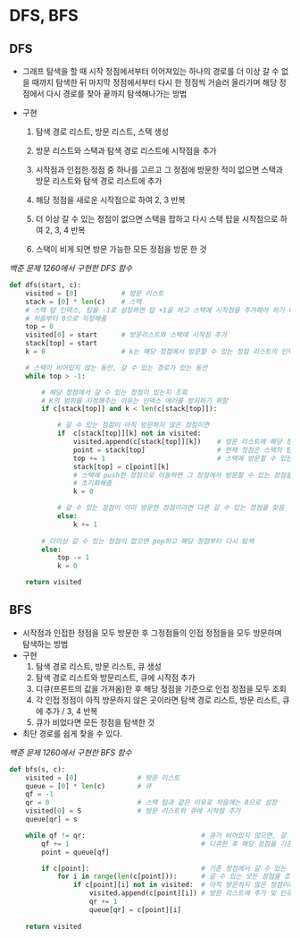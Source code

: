 # DFS, BFS

## DFS

- 그래프 탐색을 할 때 시작 정점에서부터 이어져있는 하나의 경로를 더 이상 갈 수 없을 때까지 탐색한 뒤 마지막 정점에서부터 다시 한 정점씩 거슬러 올라가며 해당 정점에서 다시 경로를 찾아 끝까지 탐색해나가는 방법

- 구현

  1. 탐색 경로 리스트, 방문 리스트, 스택 생성

  2. 방문 리스트와 스택과 탐색 경로 리스트에 시작점을 추가

  3. 시작점과 인접한 정점 중 하나를 고르고 그 정점에 방문한 적이 없으면 스택과 방문 리스트와 탐색 경로 리스트에 추가

  4. 해당 정점을 새로운 시작점으로 하여 2, 3 반복
  5. 더 이상 갈 수 있는 정점이 없으면 스택을 팝하고 다시 스택 탑을 시작점으로 하여 2, 3, 4 반복
  6. 스택이 비게 되면 방문 가능한 모든 정점을 방문 한 것

*백준 문제 1260에서 구현한 DFS 함수*

```python
def dfs(start, c):
    visited = [0]           # 방문 리스트
    stack = [0] * len(c)    # 스택
    # 스택 탑 인덱스, 탑을 -1로 설정하면 탑 +1을 하고 스택에 시작점을 추가해야 하기 때문에
    # 처음부터 0으로 지정해줌
    top = 0 
    visited[0] = start      # 방문리스트와 스택에 시작점 추가
    stack[top] = start
    k = 0                   # k는 해당 정점에서 방문할 수 있는 정점 리스트의 인덱스를 의미

    # 스택이 비어있지 않는 동안, 갈 수 있는 경로가 있는 동안
    while top > -1:

        # 해당 정점에서 갈 수 있는 정점이 있는지 조회
        # K의 범위를 지정해주는 이유는 인덱스 에러를 방지하기 위함
        if c[stack[top]] and k < len(c[stack[top]]):

            # 갈 수 있는 정점이 아직 방문하지 않은 정점이면
            if  c[stack[top]][k] not in visited:
                visited.append(c[stack[top]][k])    # 방문 리스트에 해당 정점 추가
                point = stack[top]                  # 현재 정점은 스택의 탑에 있는 정점
                top += 1                            # 스택에 방문할 수 있는 정점 push
                stack[top] = c[point][k]
                # 스택에 push한 정점으로 이동하면 그 정점에서 방문할 수 있는 정점을 처음부터 조회해야 하므로
                # 초기화해줌
                k = 0 

            # 갈 수 있는 정점이 이미 방문한 정점이라면 다른 갈 수 있는 정점을 찾음
            else:
                k += 1
        
        # 더이상 갈 수 있는 정점이 없으면 pop하고 해당 정점부터 다시 탐색
        else:
            top -= 1
            k = 0

    return visited
```



## BFS

- 시작점과 인접한 정점을 모두 방문한 후 그정점들의 인접 정점들을 모두 방문하며 탐색하는 방법
- 구현
  1. 탐색 경로 리스트, 방문 리스트, 큐 생성
  2. 탐색 경로 리스트와 방문리스트, 큐에 시작점 추가
  3. 디큐(프론트의 값을 가져옴)한 후 해당 정점을 기준으로 인접 정점을 모두 조회
  4.  각 인접 정점이 아직 방문하지 않은 곳이라면 탐색 경로 리스트, 방문 리스트, 큐에 추가 / 3, 4 반복
  5. 큐가 비었다면 모든 정점을 탐색한 것
- 최단 경로를 쉽게 찾을 수 있다.

*백준 문제 1260에서 구현한 BFS 함수*

```python
def bfs(s, c):
    visited = [0]               # 방문 리스트
    queue = [0] * len(c)        # 큐
    qf = -1
    qr = 0                      # 스택 탑과 같은 이유로 처음에는 0으로 설정
    visited[0] = S              # 방문 리스트와 큐에 시작점 추가
    queue[qr] = s

    while qf != qr:                             # 큐가 비어있지 않으면, 갈 수 있는 정점이 있으면
        qf += 1                                 # 디큐한 후 해당 정점을 기준으로 삼음
        point = queue[qf]

        if c[point]:                            # 기준 정점에서 갈 수 있는 정점이 있으면
            for i in range(len(c[point])):      # 갈 수 있는 모든 정점을 조회
                if c[point][i] not in visited:  # 아직 방문하지 않은 정점이라면
                    visited.append(c[point][i]) # 방문 리스트에 추가 및 인큐
                    qr += 1
                    queue[qr] = c[point][i]
    
    return visited
```